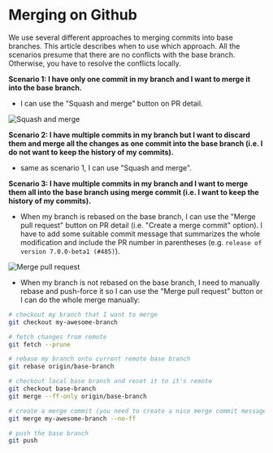# Merging on Github

We use several different approaches to merging commits into base branches. This article describes when to use which approach.
All the scenarios presume that there are no conflicts with the base branch. Otherwise, you have to resolve the conflicts locally.

**Scenario 1: I have only one commit in my branch and I want to merge it into the base branch.**
- I can use the "Squash and merge" button on PR detail.

![Squash and merge](./img/github-squash-and-merge.png)

**Scenario 2: I have multiple commits in my branch but I want to discard them and merge all the changes as one commit into the base branch (i.e. I do not want to keep the history of my commits).**
- same as scenario 1, I can use "Squash and merge".

**Scenario 3: I have multiple commits in my branch and I want to merge them all into the base branch using merge commit (i.e. I want to keep the history of my commits).**
- When my branch is rebased on the base branch, I can use the "Merge pull request" button on PR detail (i.e. "Create a merge commit" option).
I have to add some suitable commit message that summarizes the whole modification and include the PR number in parentheses (e.g. `release of version 7.0.0-beta1 (#485)`).

![Merge pull request](./img/github-merge-pull-request.png)

- When my branch is not rebased on the base branch, I need to manually rebase and push-force it so I can use the "Merge pull request" button
or I can do the whole merge manually:
``` sh
# checkout my branch that I want to merge
git checkout my-awesome-branch

# fetch changes from remote
git fetch --prune

# rebase my branch onto current remote base branch
git rebase origin/base-branch

# checkout local base branch and reset it to it's remote
git checkout base-branch
git merge --ff-only origin/base-branch

# create a merge commit (you need to create a nice merge commit message that contains the PR number in parentheses, e.g. "release of version 7.0.0-beta1 (#485)")
git merge my-awesome-branch --no-ff

# push the base branch
git push
```
